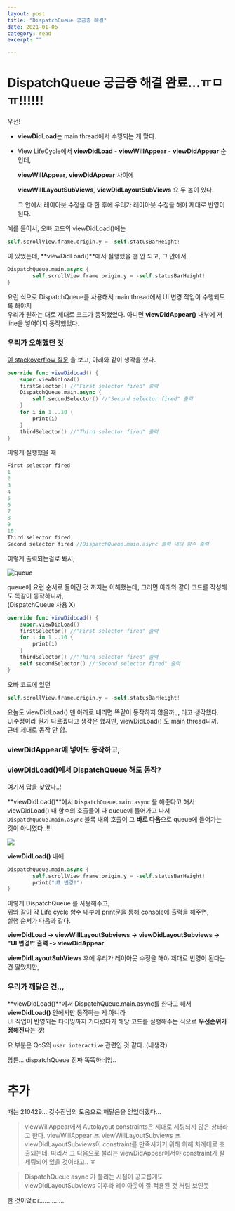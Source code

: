 ```yaml
---
layout: post
title: "DispatchQueue 궁금증 해결" 
date: 2021-01-06
category: read 
excerpt: ""

---
```


# DispatchQueue 궁금증 해결 완료...ㅠㅁㅠ!!!!!!

우선!

* **viewDidLoad**는 main thread에서 수행되는 게 맞다.

* View LifeCycle에서 **viewDidLoad** - **viewWillAppear** - **viewDidAppear** 순인데,

  **viewWillAppear**, **viewDidAppear** 사이에

  **viewWillLayoutSubViews**, **viewDidLayoutSubViews** 요 두 놈이 있다.

  그 안에서 레이아웃 수정을 다 한 후에 우리가 레이아웃 수정을 해야 제대로 반영이 된다.



예를 들어서, 오빠 코드의 viewDidLoad()에는

```swift
self.scrollView.frame.origin.y = -self.statusBarHeight!
```

이 있었는데, **viewDidLoad()**에서 실행했을 땐 안 되고, 그 안에서

```swift
DispatchQueue.main.async {
		self.scrollView.frame.origin.y = -self.statusBarHeight!
}
```

요런 식으로 DispatchQueue를 사용해서 main thread에서 UI 변경 작업이 수행되도록 해야지  
우리가 원하는 대로 제대로 코드가 동작했었다.
아니면 **viewDidAppear()** 내부에 저 line을 넣어야지 동작했었다.



### 우리가 오해했던 것

[이 stackoverflow 질문](https://stackoverflow.com/questions/44293454/dispatchqueue-main-async-in-viewdidload) 을 보고, 아래와 같이 생각을 했다.

```swift
override func viewDidLoad() {
    super.viewDidLoad()
    firstSelector() //"First selector fired" 출력
    DispatchQueue.main.async {
        self.secondSelector() //"Second selector fired" 출력
    }
    for i in 1...10 {
        print(i)
    }
    thirdSelector() //"Third selector fired" 출력
}
```

이렇게 실행했을 때

```swift
First selector fired
1
2
3
4
5
6
7
8
9
10
Third selector fired
Second selector fired //DispatchQueue.main.async 블럭 내의 함수 출력
```

이렇게 출력되는걸로 봐서,

![queue](https://user-images.githubusercontent.com/28949235/103771957-0970a780-506c-11eb-9564-d06fb928e923.png)

queue에 요런 순서로 들어간 것 까지는 이해했는데,  그러면 아래와 같이 코드를 작성해도 똑같이 동작하니까,  
(DispatchQueue 사용 X)

```swift
override func viewDidLoad() {
    super.viewDidLoad()
    firstSelector() //"First selector fired" 출력
    for i in 1...10 {
        print(i)
    }
    thirdSelector() //"Third selector fired" 출력
    self.secondSelector() //"Second selector fired" 출력
}
```

오빠 코드에 있던

```swift
self.scrollView.frame.origin.y = -self.statusBarHeight!
```

요놈도 viewDidLoad() 맨 아래로 내리면 똑같이 동작하지 않을까,,, 라고 생각했다.  
UI수정이라 뭔가 다르겠다고 생각은 했지만, viewDidLoad() 도 main thread니까.  
근데 제대로 동작 안 함.



### viewDidAppear에 넣어도 동작하고,  

### viewDidLoad()에서 DispatchQueue 해도 동작?

여기서 답을 찾았다..!

**viewDidLoad()**에서 `DispatchQueue.main.async` 을 해준다고 해서  
viewDidLoad() 내 함수의 호출들이 다 queue에 들어가고 나서  
`DispatchQueue.main.async` 블록 내의 호출이 그 **바로 다음**으로 queue에 들어가는 것이 아니였다..!!!

![](https://user-images.githubusercontent.com/28949235/103772836-789acb80-506d-11eb-9a1d-8155ec2366e4.png)

**viewDidLoad()** 내에

```swift
DispatchQueue.main.async {
		self.scrollView.frame.origin.y = -self.statusBarHeight!
		print("UI 변경!")
}
```

이렇게 DispatchQueue 를 사용해주고,  
위와 같이 각 Life cycle 함수 내부에 print문을 통해 console에 출력을 해주면,  
실행 순서가 다음과 같다.

**viewDidLoad -> viewWillLayoutSubviews -> viewDidLayoutSubviews -> "UI 변경!" 출력 -> viewDidAppear**

**viewDidLayoutSubViews** 후에 우리가 레이아웃 수정을 해야 제대로 반영이 된다는 건 알았지만,  

### 우리가 깨달은 건,,,

**viewDidLoad()**에서 DispatchQueue.main.async를 한다고 해서 **viewDidLoad()** 안에서만 동작하는 게 아니라  
UI 작업이 반영되는 타이밍까지 기다렸다가 해당 코드를 실행해주는 식으로 **우선순위가 정해진다**는 것!

요 부분은 QoS의 `user interactive` 관련인 것 같다. (내생각)

암튼... dispatchQueue 진짜 똑똑하네잉..

#  추가

때는 210429... 갓수진님의 도움으로 깨달음을 얻었더랬다...

> viewWillAppear에서 Autolayout constraints은 제대로 세팅되지 않은 상태라고 한다. viewWillAppear 🔜 viewWillLayoutSubviews 🔜 viewDidLayoutSubviews이 constraint를 만족시키기 위해 위해 차례대로 호출되는데, 따라서 그 다음으로 불리는 viewDidAppear에서야 constraint가 잘 세팅되어 있을 것이라고.. ㅎ

> DispatchQueue async 가 불리는 시점이 공교롭게도 viewDidLayoutSubviews 이후라 레이아웃이 잘 적용된 것 처럼 보인듯

한 것이었ㄷr..............

